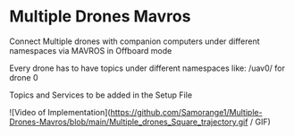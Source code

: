 # Multiple Drones Mavros

Connect Multiple drones with companion computers under different namespaces via MAVROS in Offboard mode

Every drone has to have topics under different namespaces like: 
/uav0/ for drone 0

Topics and Services to be added in the Setup File


![Video of Implementation](https://github.com/Samorange1/Multiple-Drones-Mavros/blob/main/Multiple_drones_Square_trajectory.gif / GIF)
